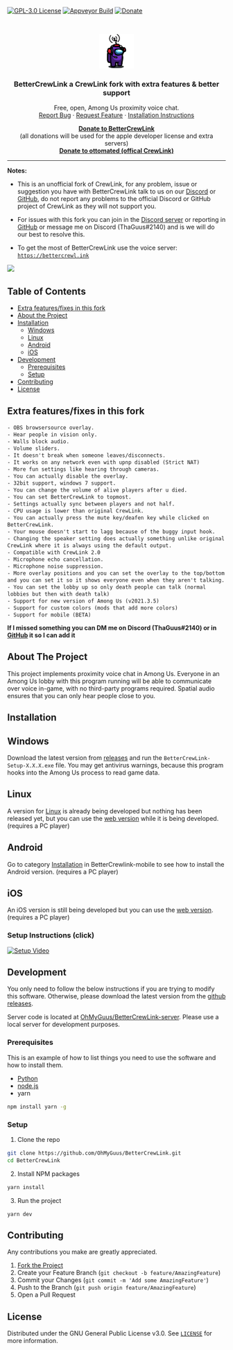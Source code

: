 
[![GPL-3.0 License][license-shield]][license-url] [![Appveyor Build][appveyor-shield]][appveyor-url] [![Donate][paypal-shield]](paypal-url)

<br />
<p align="center">
  <a href="https://github.com/OhMyGuus/BetterCrewLink">
    <img src="logo.png" alt="Logo" width="80" height="80">
  </a>
  <h3 align="center">BetterCrewLink a CrewLink fork with extra features & better support</h3>


  <p align="center">
    Free, open, Among Us proximity voice chat.
    <br />
    <a href="https://github.com/OhMyGuus/BetterCrewLink/issues">Report Bug</a>
    ·
    <a href="https://github.com/OhMyGuus/BetterCrewLink/issues">Request Feature</a>
    ·
    <a href="#installation">Installation Instructions</a>
  </p>
  <p align="center">
    <b><a href="https://www.paypal.com/donate?hosted_button_id=KS43BDTGN76JQ">Donate to BetterCrewLink</a></b></br>
  (all donations will be used for the apple developer license and extra servers)</br>
   <b><a href="https://paypal.me/ottomated">Donate to ottomated (offical CrewLink)</a></b>
  </p>
</p>
<hr />

<p>
  
<b>Notes:</b><br />

- This is an unofficial fork of CrewLink, for any problem, issue or suggestion you have with BetterCrewLink talk to us on our [Discord](https://discord.gg/qDqTzvj4SH) or [GitHub](https://github.com/OhMyGuus/BetterCrewLink/issues), do not report any problems to the official Discord or GitHub project of CrewLink as they will not support you.

- For issues with this fork you can join in the [Discord server](https://discord.gg/qDqTzvj4SH) or reporting in [GitHub](https://github.com/OhMyGuus/BetterCrewLink/issues) or message me on Discord (ThaGuus#2140) and is we will do our best to resolve this.

- To get the most of BetterCrewLink use the voice server: <a href="https://bettercrewl.ink">`https://bettercrewl.ink`</a>

</p>
<a href="https://discord.gg/qDqTzvj4SH"> <img src="https://i.imgur.com/XpnBhTW.png" width="150px" /> </a>

<!-- TABLE OF CONTENTS -->
## Table of Contents

* [Extra features/fixes in this fork](#extra-featuresfixes-in-this-fork)
* [About the Project](#about-the-project)
* [Installation](#installation)
  * [Windows](#windows)
  * [Linux](#linux)
  * [Android](#android)
  * [iOS](#ios)
* [Development](#development)
  * [Prerequisites](#prerequisites)
  * [Setup](#setup)
* [Contributing](#contributing)
* [License](#license)

<!-- EXTRA FEATURES-->
## Extra features/fixes in this fork
```
- OBS browsersource overlay.
- Hear people in vision only.
- Walls block audio. 
- Volume sliders.
- It doesn't break when someone leaves/disconnects.
- It works on any network even with upnp disabled (Strict NAT)
- More fun settings like hearing through cameras.
- You can actually disable the overlay.
- 32bit support, windows 7 support.
- You can change the volume of alive players after u died.
- You can set BetterCrewLink to topmost.
- Settings actually sync between players and not half.
- CPU usage is lower than original CrewLink.
- You can actually press the mute key/deafen key while clicked on BetterCrewLink.
- Your mouse doesn't start to lagg because of the buggy input hook.
- Changing the speaker setting does actually something unlike original CrewLink where it is always using the default output.
- Compatible with CrewLink 2.0 
- Microphone echo cancellation.
- Microphone noise suppression.
- More overlay positions and you can set the overlay to the top/bottom and you can set it so it shows everyone even when they aren't talking.
- You can set the lobby up so only death people can talk (normal lobbies but then with death talk)
- Support for new version of Among Us (v2021.3.5)
- Support for custom colors (mods that add more colors)
- Support for mobile (BETA)
```
**If I missed something you can DM me on Discord (ThaGuus#2140) or in [GitHub](https://github.com/OhMyGuus/BetterCrewLink/issues) it so I can add it**

<!-- ABOUT THE PROJECT -->
## About The Project

This project implements proximity voice chat in Among Us. Everyone in an Among Us lobby with this program running will be able to communicate over voice in-game, with no third-party programs required. Spatial audio ensures that you can only hear people close to you.

## Installation

## Windows

Download the latest version from [releases](https://github.com/OhMyGuus/BetterCrewLink/releases/latest) and run the `BetterCrewLink-Setup-X.X.X.exe` file. You may get antivirus warnings, because this program hooks into the Among Us process to read game data.

## Linux

A version for [Linux](https://github.com/OhMyGuus/BetterCrewLink/tree/linux) is already being developed but nothing has been released yet, but you can use the [web version](https://web.bettercrewl.ink/) while it is being developed. (requires a PC player)

## Android

Go to category [Installation](https://github.com/OhMyGuus/BetterCrewlink-mobile#installation) in BetterCrewlink-mobile to see how to install the Android version. (requires a PC player)

## iOS

An iOS version is still being developed but you can use the [web version](https://web.bettercrewl.ink/). (requires a PC player)

### Setup Instructions (click)

[![Setup Video](https://img.youtube.com/vi/_8F4f5iQEIc/0.jpg)](https://www.youtube.com/watch?v=_8F4f5iQEIc "CrewLink Setup Instructions")

## Development

You only need to follow the below instructions if you are trying to modify this software. Otherwise, please download the latest version from the [github releases](https://github.com/OhMyGuus/BetterCrewLink/releases).

Server code is located at [OhMyGuus/BetterCrewLink-server](https://github.com/OhMyGuus/BetterCrewLink-server). Please use a local server for development purposes.

### Prerequisites

This is an example of how to list things you need to use the software and how to install them.
* [Python](https://www.python.org/downloads/)
* [node.js](https://nodejs.org/en/download/)
* yarn
```sh
npm install yarn -g
```

### Setup

1. Clone the repo
```sh
git clone https://github.com/OhMyGuus/BetterCrewLink.git
cd BetterCrewLink
```
2. Install NPM packages
```sh
yarn install
```
3. Run the project
```JS
yarn dev
```

<!-- CONTRIBUTING -->
## Contributing

Any contributions you make are greatly appreciated.

1. [Fork the Project](https://github.com/OhMyGuus/BetterCrewLink/fork)
2. Create your Feature Branch (`git checkout -b feature/AmazingFeature`)
3. Commit your Changes (`git commit -m 'Add some AmazingFeature'`)
4. Push to the Branch (`git push origin feature/AmazingFeature`)
5. Open a Pull Request

## License

Distributed under the GNU General Public License v3.0. See <a href="https://github.com/OhMyGuus/BetterCrewLink/blob/master/LICENSE">`LICENSE`</a> for more information.

[license-shield]: https://img.shields.io/github/license/OhMyGuus/BetterCrewLink.svg?style=flat-square
[license-url]: https://github.com/OhMyGuus/BetterCrewLink/blob/master/LICENSE
[appveyor-shield]: https://img.shields.io/appveyor/build/OhMyGuus/bettercrewlink
[appveyor-url]: https://ci.appveyor.com/project/OhMyGuus/bettercrewlink
[paypal-url]: https://www.paypal.com/donate?hosted_button_id=KS43BDTGN76JQ
[paypal-shield]: https://img.shields.io/badge/Donate-PayPal-green.svg
